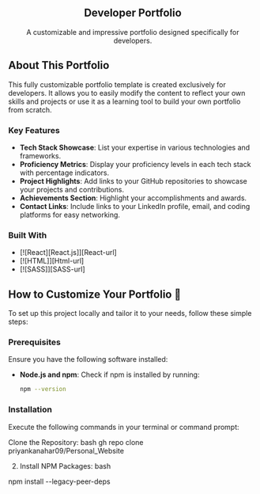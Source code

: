 <div align="center">
  <h2 align="center">Developer Portfolio</h2>
  <p align="center">
    A customizable and impressive portfolio designed specifically for developers.
  </p>
</div>

<!-- ABOUT THE PROJECT -->
## About This Portfolio

This fully customizable portfolio template is created exclusively for developers. It allows you to easily modify the content to reflect your own skills and projects or use it as a learning tool to build your own portfolio from scratch.

### Key Features
- **Tech Stack Showcase**: List your expertise in various technologies and frameworks.
- **Proficiency Metrics**: Display your proficiency levels in each tech stack with percentage indicators.
- **Project Highlights**: Add links to your GitHub repositories to showcase your projects and contributions.
- **Achievements Section**: Highlight your accomplishments and awards.
- **Contact Links**: Include links to your LinkedIn profile, email, and coding platforms for easy networking.

### Built With
- [![React][React.js]][React-url]
- [![HTML]][Html-url]
- [![SASS]][SASS-url]

<!-- GETTING STARTED -->
## How to Customize Your Portfolio 🥳

To set up this project locally and tailor it to your needs, follow these simple steps:

### Prerequisites
Ensure you have the following software installed:
- **Node.js and npm**: Check if npm is installed by running:
  ```bash
  npm --version

### Installation
Execute the following commands in your terminal or command prompt:

Clone the Repository:
bash
gh repo clone priyankanahar09/Personal_Website

2. Install NPM Packages:
bash

npm install --legacy-peer-deps
